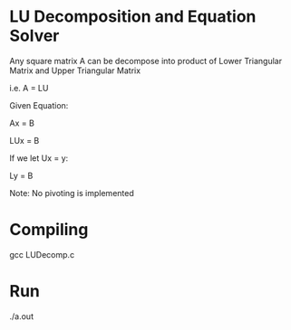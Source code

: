 # LU Decomposition and Equation Solver
Any square matrix A can be decompose into product of Lower Triangular Matrix and Upper Triangular Matrix

i.e. A = LU

Given Equation:

Ax = B

LUx = B

If we let Ux = y:

Ly = B

Note: No pivoting is implemented

# Compiling
gcc LUDecomp.c

# Run
./a.out

